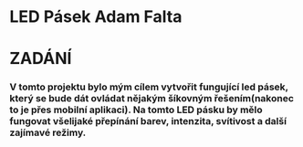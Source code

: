 # LED Pásek Adam Falta

# ZADÁNÍ

### V tomto projektu bylo mým cílem vytvořit fungující led pásek, který se bude dát ovládat nějakým šíkovným řešením(nakonec to je přes mobilní aplikaci). Na tomto LED pásku by mělo fungovat všelijaké přepínání barev, intenzita, svítivost a další zajímavé režimy.
